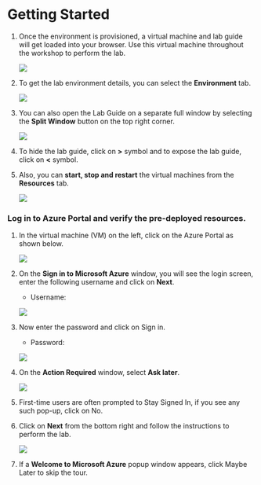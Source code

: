 # Getting Started

1. Once the environment is provisioned, a virtual machine and lab guide will get loaded into your browser. Use this virtual machine throughout the workshop to perform the lab.

    ![](../images/start2.png)

1. To get the lab environment details, you can select the **Environment** tab.

    ![](../images/env.png)

1. You can also open the Lab Guide on a separate full window by selecting the **Split Window** button on the top right corner.

    ![](../images/splitw.png)

1. To hide the lab guide, click on **>** symbol and to expose the lab guide, click on **<** symbol.   

1. Also, you can **start, stop and restart** the virtual machines from the **Resources** tab.

    ![](../images/res.png)
    

### Log in to Azure Portal and verify the pre-deployed resources.

1. In the virtual machine (VM) on the left, click on the Azure Portal as shown below.

    ![](../images/start1.png)

1. On the **Sign in to Microsoft Azure** window, you will see the login screen, enter the following username and click on **Next**.
   * Username: <inject key="AzureAdUserEmail"></inject>

    ![](../images/image6.png)
     
1. Now enter the password and click on Sign in.
   * Password: <inject key="AzureAdUserPassword"></inject>
  
    ![](../images/image7.png)

1. On the **Action Required** window, select **Ask later**.

   ![](../images/image8.png)

1. First-time users are often prompted to Stay Signed In, if you see any such pop-up, click on No.

1. Click on **Next** from the bottom right and follow the instructions to perform the lab.

     ![](../images/Instr4.png)

1. If a **Welcome to Microsoft Azure** popup window appears, click Maybe Later to skip the tour.
